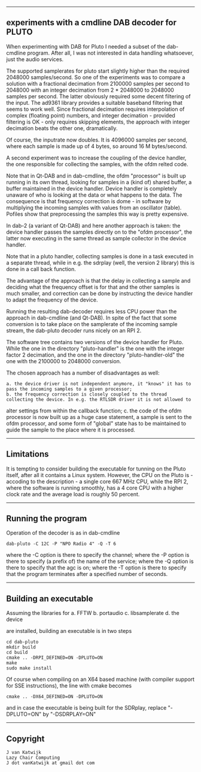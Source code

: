 ------------------------------------------------------------------------
experiments with a cmdline DAB decoder for PLUTO
------------------------------------------------------------------------

When experimenting with DAB for Pluto I needed a subset of the dab-cmdline
program. After all, I was not interested in data handling whatsoever,
just the audio services.

The supported samplerates for pluto start slightly higher than the required
2048000 samples/second. So one of the experiments was to compare a
solution with a fractional decimation from 2100000 samples per second
to 2048000 with an integer decimation from 2 * 2048000 to 2048000 samples
per second. The latter obviously required some decent filtering of the 
input. The ad9361 library provides a suitable baseband filtering that
seems to work well.
Since fractional decimation requires interpolation of complex (floating point)
numbers, and integer decimation - provided filtering is OK - only requires
skipping elements, the approach with integer decimation beats the other one,
dramatically.

Of course, the inputrate now doubles. It is 4096000 samples per second, where
each sample is made up of 4 bytes, so around 16 M bytes/second.

A second experiment was to increase the coupling of the device handler,
the one responsible for collecting the samples, with the ofdm relted code.

Note that in Qt-DAB and in dab-cmdline, the ofdm "processor" is built
up running in its own thread, looking for samples in a (kind of) shared
buffer, a buffer maintained in the device handler. Device handler
is completely unaware of who is looking at the data or what happens to
the data. The consequence is that frequency correction is dome -
in software by multiplying the incoming samples with values from an
oscillator (table). Pofiles show that preprocessing the samples
this way is pretty expensive.

In dab-2 (a variant of Qt-DAB) and here another approach is taken: the device handler passes
the samples directly on to the "ofdm processor", the latter now
executing in the same thread as sample collector in the device handler.

Note that in a pluto handler, collecting samples is done in a task executed
in a separate thread, while in e.g. the sdrplay (well, the version 2 library)
this is done in a call back function.

The advantage of the approach is that the delay in collecting a sample
and deciding what the frequency offset is for that and the other samples
is much smaller, and correction can be done by instructing the device
handler to adapt the frequency of the device.

Running the resulting dab-decoder requires less CPU power than the approach
in dab-cmdline (and Qt-DAB). In spite of the fact that some conversion
is to take place on the samplerate of the incoming sample stream, the
dab-pluto decoder runs nicely on an RPI 2.

The software tree contains two versions of the device handler for Pluto.
While the one in the directory "pluto-handler" is the one with the
integer factor 2 decimation, and the one in the directory "pluto-handler-old"
the one with the 2100000 to 2048000 conversion.

The chosen approach has a number of disadvantages as well:

	a. the device driver is not independent anymore, it "knows" it has to pass the incoming samples to a given processor;
	b. the frequency correction is closely coupled to the thread collecting the device. In e.g. the RTLSDR driver it is not allowed to
alter settings from within the callback function;
	c. the code of the ofdm processor is now built up as a huge case statement, a sample is sent to the ofdm processor, and some form of "global" state
has to be maintained to guide the sample to the place where it is processed.

---------------------------------------------------------------------------
Limitations
----------------------------------------------------------------------------

It is tempting to consider building the executable for tunning
on the Pluto itself, after all it contains a Linux system.
However, the CPU on the Pluto is - accoding to the description -
a single core 667 MHz CPU, while the RPI 2, where the software is
running smoothly, has a 4 core CPU with a higher clock rate and
the average load is roughly 50 percent.

-----------------------------------------------------------------------------
Running the program
-----------------------------------------------------------------------------

Operation of the decoder is as in dab-cmdline

	dab-pluto -C 12C -P "NPO Radio 4" -Q -T 6

where the -C option is there to specify the channel;
where the -P option is there to specify (a prefix of) the name of the service;
where the -Q option is there to specify that the agc is on;
where the -T option is there to specify that the program terminates after a
specified number of seconds.

---------------------------------------------------------------------------
Building an executable
---------------------------------------------------------------------------

Assuming the libraries for
	a. FFTW
	b. portaudio
	c. libsamplerate
	d. the device

are installed, building an executable is in two steps

	cd dab-pluto
	mkdir build
	cd build
	cmake .. -DRPI_DEFINED=ON -DPLUTO=ON
	make
	sudo make install

Of course when compiling on an X64 based machine (with compiler support
for SSE instructions), the line with cmake becomes

	cmake .. -DX64_DEFINED=ON -DPLUTO=ON

and in case the executable is being built for the SDRplay, replace "-DPLUTO=ON" by "-DSDRPLAY=ON"

-----------------------------------------------------------------------------
Copyright
-----------------------------------------------------------------------------

	J van Katwijk
	Lazy Chair Computing
	J dot vanKatwijk at gmail dot com



